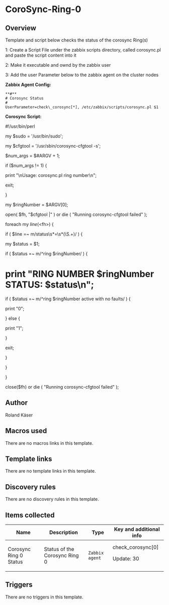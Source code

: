 # CoroSync-Ring-0

## Overview

Template and script below checks the status of the corosync Ring(s)


 


1: Create a Script File under the zabbix scripts directory, called corosync.pl and paste the script content into it


2: Make it executable and ownd by the zabbix user


3: Add the user Parameter below to the zabbix agent on the cluster nodes


 


**Zabbix Agent Config:**



```
**#**
# Corosync Status
#
UserParameter=check\_corosync[*], /etc/zabbix/scripts/corosync.pl $1
```

 


**Corosync Script:**


 


#!/usr/bin/perl


 


my $sudo = '/usr/bin/sudo';


my $cfgtool = '/usr/sbin/corosync-cfgtool -s';


 


$num\_args = $#ARGV + 1;


if ($num\_args != 1) {


 print "\nUsage: corosync.pl ring number\n";


 exit;


}


my $ringNumber = $ARGV[0];


open( $fh, "$cfgtool |" ) or die ( "Running corosync-cfgtool failed" );


foreach my $line (<$fh>) {


 if ( $line =~ m/status\s*=\s*(\S.+)/ ) {


 my $status = $1;


 if ( $status =~ m/^ring $ringNumber/ ) {


 # print "RING NUMBER $ringNumber STATUS: $status\n";


 if ( $status =~ m/^ring $ringNumber active with no faults/ ) {


 print "0";


 } else {


 print "1";


 }


 exit;


 }


 }


}


close($fh) or die ( "Running corosync-cfgtool failed" );


 



## Author

Roland Käser

## Macros used

There are no macros links in this template.

## Template links

There are no template links in this template.

## Discovery rules

There are no discovery rules in this template.

## Items collected

|Name|Description|Type|Key and additional info|
|----|-----------|----|----|
|Corosync Ring 0 Status|<p>Status of the Corosync Ring 0</p>|`Zabbix agent`|check_corosync[0]<p>Update: 30</p>|


## Triggers

There are no triggers in this template.

